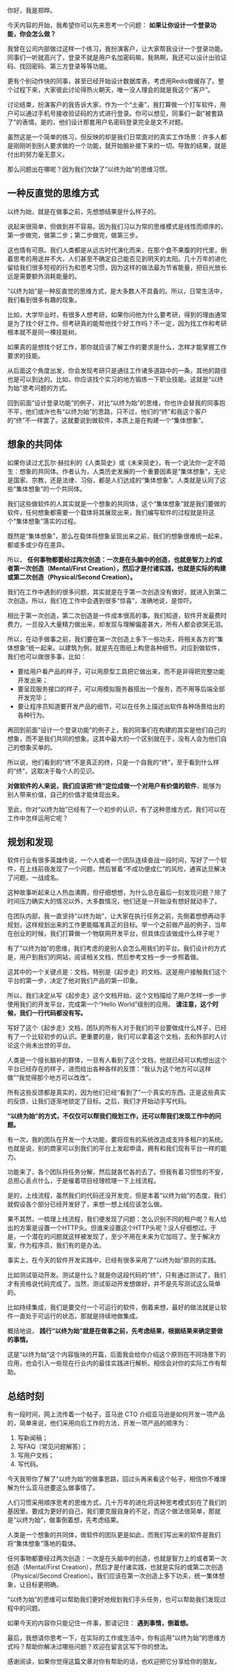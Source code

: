 你好，我是郑晔。

今天内容的开始，我希望你可以先来思考一个问题： **如果让你设计一个登录功能，你会怎么做？**

我曾在公司内部做过这样一个练习，我扮演客户，让大家帮我设计一个登录功能。同事们一听就高兴了，登录不就是用户名加密码嘛，我熟啊，我还可以设计出验证码、找回密码、第三方登录等等功能。

更有个别动作快的同事，甚至已经开始设计数据库表，考虑用Redis做缓存了。整个过程下来，大家彼此讨论得热火朝天，唯一没人理会的就是我这个“客户”。

讨论结束，扮演客户的我告诉大家，作为一个“土豪”，我打算做一个打车软件，用户可以通过手机号接收验证码的方式进行登录。你可以想见，同事们一副“被套路了”的表情。是的，他们设计那套用户名密码登录完全是文不对题。

虽然这是一个简单的练习，但反映的却是我们日常面对的真实工作场景：许多人都是刚刚听到别人要求做的一个功能，就开始脑补接下来的一切。导致的结果，就是付出的努力毫无意义。

那么问题出在哪呢？因为我们欠缺了“以终为始”的思维习惯。

## 一种反直觉的思维方式

以终为始，就是在做事之前，先想想结果是什么样子的。

说起来很简单，但做到并不容易。因为我们习以为常的思维模式是线性而顺序的，第一步做完，做第二步；第二步做完，做第三步。

这也情有可原。我们人类都是从远古时代演化而来，在那个食不果腹的时代里，倒着思考的用途并不大，人们甚至不确定自己能否见到明天的太阳。几十万年的进化留给我们很多短视的行为和思考习惯，因为这样的做法最为节省能量，把目光放长远是需要额外消耗能量的。

“以终为始”是一种反直觉的思维方式，是大多数人不具备的。所以，日常生活中，我们看到很多有趣的现象。

比如，大学毕业时，有很多人想考研，如果你问他为什么要考研，得到的理由通常是为了找个好工作。但考研真的能帮他找个好工作吗？不一定，因为找工作和考研根本就不是同一棵技能树。

如果真的是想找个好工作，那你就应该了解工作的要求是什么，怎样才能掌握工作要求的技能。

从后面这个角度出发，你会发现考研只是通往工作诸多道路中的一条，其他的路径也是可以到达的。比如，你应该找个实习的地方锻炼一下职业技能。这就是“以终为始”思考问题的方式。

回到前面“设计登录功能”的例子，对比“以终为始”的思维，你也许会替我的同事抱不平，他们或许也有“以终为始”的思路，只不过，他们的“终”和我这个客户的“终”不一样罢了。这就要说到做软件，本质上是在构建一个“集体想象”。

## 想象的共同体

如果你读过尤瓦尔·赫拉利的《人类简史》或《未来简史》，有一个说法你一定不陌生：想象的共同体。作者认为，人类历史发展的一个重要因素是“集体想象”，无论是国家、宗教，还是法律、习俗，都是人们达成的“集体想象”。人类就是认同了这些“集体想象”的一个共同体。

我们这些做软件的人其实就是一个想象的共同体，这个“集体想象”就是我们要做的软件，任何想象都需要一个载体将其展现出来，我们编写软件的过程就是将这个“集体想象”落实的过程。

既然是“集体想象”，那么在载体将想象呈现出来之前，我们的想象很难统一起来，都或多或少存在差异。

所以， **任何事物都要经过两次创造：一次是在头脑中的创造，也就是智力上的或者第一次创造（Mental/First Creation），然后才是付诸实践，也就是实际的构建或第二次创造（Physical/Second Creation）。**

我们在工作中遇到的很多问题，其实就是在于第一次创造没有做好，就进入到第二次创造。所以，我们在工作中会遇到很多“惊喜”，准确地说，是惊吓。

相比于第一次创造，第二次创造是一件成本很高的事。我们知道，软件开发最费时费力，一旦投入大量精力做出来，却发现与理解偏差甚大，所有人都会欲哭无泪。

所以，在动手做事之前，我们要在第一次创造上多下一些功夫，将相关各方的“集体想象”统一起来。以建筑为例，就是先在图纸上构思各种细节。对应到做软件，我们也可以做很多事，比如：

- 要给用户看产品的样子，可以用原型工具把它做出来，而不是非得把完整功能开发出来；
- 要呈现服务接口的样子，可以用模拟服务器搭出一个服务，而不用等后端全部开发完毕；
- 要让程序员知道要开发产品的细节，可以在任务上描述出软件各种场景给出的各种行为。

再回到前面“设计一个登录功能”的例子上，我的同事们在构建的其实是他们自己的想象，而不是我们共同的想象。这其中最大的一个区别就在于，没有人会为他们自己的想象买单的。

所以说，他们看到的“终”不是真正的终，只是一个自我的“终”，至于看到什么样的“终”，这取决于每个人的见识。

**对做软件的人来说，我们应该把“终”定位成做一个对用户有价值的软件**，能够为别人带来价值，自己的价值才能体现出来。

至此，你对“以终为始”已经有了一个初步的认识，有了这种思维方式，我们可以在工作中怎样运用它呢？

## 规划和发现

软件行业有很多英雄传说，一个人或者一个团队连续奋战一段时间，写好了一个软件，在上线前夜发现了一个问题，然后冒着“不成功便成仁”的风险，通宵达旦解决了问题，一战成名。

这种故事听起来让人热血沸腾，但仔细想想，为什么总在最后一刻发现问题？除了时间压力确实大的情况以外，大多数情况，他们还是一开始没有想好就动手了。

在团队内部，我一直坚持“以终为始”，让大家在执行任务之前，先倒着想想再动手规划，这样规划出来的工作更能瞄准真正的目标。举一个之前做产品的例子，当年在创业的时候，我们打算做一个物联网开发平台，但具体应该做成什么样子呢？

有了“以终为始”的思维，我们考虑的是别人会怎么用我们的平台。我们设计的方式是，用户到我们的网站，阅读相关文档，然后参考文档一步一步照着做。

这其中的一个关键点是：文档，特别是《起步走》的文档，这是用户接触我们这个平台的第一步，决定了他对我们产品的第一印象。

所以，我们决定从写《起步走》这个文档开始，这个文档描绘了用户怎样一步一步使用我们的开发平台，完成第一个“Hello World”级别的应用。 **请注意，这个时候，我们一行代码都没有写。**

写好了这个《起步走》文档，团队的所有人对于我们的平台要做成什么样子，已经有了一个比较初步的认识。更重要的是，我们可以拿着这个文档，去和外部的人讨论这个尚未出世的平台。

人类是一个擅长脑补的群体，一旦有人看到了这个文档，他就已经可以构想出这个平台已经存在的样子，进而给出各种各样的反馈：“我认为这个地方可以这样做”“我觉得那个地方可以改改”。

所有这些反馈都是真实的，因为他们已经“看到了”一个真实的东西。正是这些真实的反馈，让我们逐渐地锁定了目标。之后，我们才开始动手写代码。

**“以终为始”的方式，不仅仅可以帮我们规划工作，还可以帮我们发现工作中的问题。**

有一次，我的团队在开发一个大功能，要将现有的系统改造成支持多租户的系统。也就是说，别的商家可以到我们的平台上发起申请，拥有和我们现有平台一样的能力。

功能来了，各个团队将任务分解，然后就各忙各的去了。但我有着习惯性的不安，总担心丢点什么，于是催着项目经理梳理一下上线流程。

是的，上线流程，虽然我们的代码还没开发完，但是本着“以终为始”的态度，我们就假设各个部分已经开发好了，来想一想上线应该怎么做。

果不其然，一梳理上线流程，我们便发现了问题：怎么识别不同的租户呢？有人给出的方案是设置一个HTTP头。但谁来设置这个HTTP头呢？没人仔细想过。于是，一个潜在的问题就这样被发现了，至少不用在未来为它加班了。至于解决方案，作为程序员，我们有的是办法。

事实上，在今天的软件开发实践中，已经有很多采用了“以终为始”原则的实践。

比如测试驱动开发。测试是什么？就是你这段代码的“终”，只有通过测试了，我们才有资格说代码完成了。当然，测试驱动开发想做好，并不是先写测试这么简单的。

比如持续集成，我们是要交付一个可运行的软件，倒着来想，最好的做法就是让软件一直处于可运行的状态，那就是持续地做集成。

概括地说， **践行“以终为始”就是在做事之前，先考虑结果，根据结果来确定要做的事情。**

这是“以终为始”这个内容版块的开篇，后面我会给你介绍这个原则在不同场景下的应用，也会引入一些现在行业内的最佳实践进行解析。相信会对你的实际工作有帮助。

## 总结时刻

有一段时间，网上流传着一个帖子，亚马逊 CTO 介绍亚马逊是如何开发一项产品的，简单来说，他们采用向后工作的方法，开发一项产品的顺序为：

1. 写新闻稿；
2. 写FAQ（常见问题解答）；
3. 写用户文档；
4. 写代码。

今天我带你了解了“以终为始”的做事思路，回过头再来看这个帖子，相信你不难理解为什么亚马逊要这么做事情了。

人们习惯采用顺序思考的思维方式，几十万年的进化将这种思考模式刻在了我们的基因里。要成为更好的自己，我们要克服自身的不足，而这个做法很简单，那就是“以终为始”，做事倒着想，先考虑结果。

人类是一个想象的共同体，做软件的团队更是如此，而我们写出来的软件是我们将“集体想象”落地的载体。

任何事物都要经过两次创造：一次是在头脑中的创造，也就是智力上的或者第一次创造（Mental/First Creation），然后才是付诸实践，也就是实际的或第二次创造（Physical/Second Creation）。我们应该在第一次创造上多下功夫，统一集体想象，让目标更明确。

“以终为始”的思维可以帮助我们更好地规划我们手头任务，也可以帮助我们发现过程中的问题。

如果今天的内容你只能记住一件事，那请记住： **遇到事情，倒着想。**

最后，我想请你思考一下，在实际的工作或生活中，你有运用“以终为始”的思维方式吗？帮助你解决过哪些问题？欢迎在留言区写下你的想法。

感谢阅读，如果你觉得这篇文章对你有帮助的话，也欢迎把它分享给你的朋友。